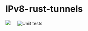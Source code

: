 # IPv8-rust-tunnels
[![](https://img.shields.io/pypi/v/ipv8-rust-tunnels.svg?label=PyPI)](https://pypi.org/project/ipv8-rust-tunnels/) &emsp; ![Unit tests](https://github.com/egbertbouman/ipv8-rust-tunnels/actions/workflows/test.yml/badge.svg)
